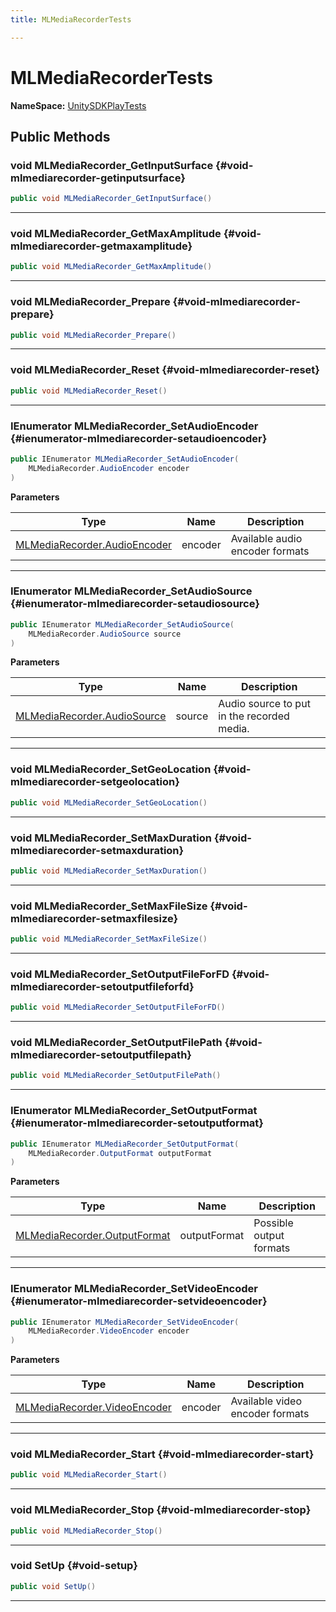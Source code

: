 ```yaml
---
title: MLMediaRecorderTests

---
```


# MLMediaRecorderTests



**NameSpace:** 
[UnitySDKPlayTests](/unity-api/api/UnitySDKPlayTests/UnitySDKPlayTests.md) 








## Public Methods

### void MLMediaRecorder_GetInputSurface {#void-mlmediarecorder-getinputsurface}

```csharp
public void MLMediaRecorder_GetInputSurface()
```






-----------

### void MLMediaRecorder_GetMaxAmplitude {#void-mlmediarecorder-getmaxamplitude}

```csharp
public void MLMediaRecorder_GetMaxAmplitude()
```






-----------

### void MLMediaRecorder_Prepare {#void-mlmediarecorder-prepare}

```csharp
public void MLMediaRecorder_Prepare()
```






-----------

### void MLMediaRecorder_Reset {#void-mlmediarecorder-reset}

```csharp
public void MLMediaRecorder_Reset()
```






-----------

### IEnumerator MLMediaRecorder_SetAudioEncoder {#ienumerator-mlmediarecorder-setaudioencoder}

```csharp
public IEnumerator MLMediaRecorder_SetAudioEncoder(
    MLMediaRecorder.AudioEncoder encoder
)
```


**Parameters**

| Type | Name  | Description  | 
|--|--|--|
| [MLMediaRecorder.AudioEncoder](/unity-api/api/UnityEngine.XR.MagicLeap/MLMediaRecorder/UnityEngine.XR.MagicLeap.MLMediaRecorder.md#enums-audioencoder) |encoder|Available audio encoder formats |






-----------

### IEnumerator MLMediaRecorder_SetAudioSource {#ienumerator-mlmediarecorder-setaudiosource}

```csharp
public IEnumerator MLMediaRecorder_SetAudioSource(
    MLMediaRecorder.AudioSource source
)
```


**Parameters**

| Type | Name  | Description  | 
|--|--|--|
| [MLMediaRecorder.AudioSource](/unity-api/api/UnityEngine.XR.MagicLeap/MLMediaRecorder/UnityEngine.XR.MagicLeap.MLMediaRecorder.md#enums-audiosource) |source|Audio source to put in the recorded media. |






-----------

### void MLMediaRecorder_SetGeoLocation {#void-mlmediarecorder-setgeolocation}

```csharp
public void MLMediaRecorder_SetGeoLocation()
```






-----------

### void MLMediaRecorder_SetMaxDuration {#void-mlmediarecorder-setmaxduration}

```csharp
public void MLMediaRecorder_SetMaxDuration()
```






-----------

### void MLMediaRecorder_SetMaxFileSize {#void-mlmediarecorder-setmaxfilesize}

```csharp
public void MLMediaRecorder_SetMaxFileSize()
```






-----------

### void MLMediaRecorder_SetOutputFileForFD {#void-mlmediarecorder-setoutputfileforfd}

```csharp
public void MLMediaRecorder_SetOutputFileForFD()
```






-----------

### void MLMediaRecorder_SetOutputFilePath {#void-mlmediarecorder-setoutputfilepath}

```csharp
public void MLMediaRecorder_SetOutputFilePath()
```






-----------

### IEnumerator MLMediaRecorder_SetOutputFormat {#ienumerator-mlmediarecorder-setoutputformat}

```csharp
public IEnumerator MLMediaRecorder_SetOutputFormat(
    MLMediaRecorder.OutputFormat outputFormat
)
```


**Parameters**

| Type | Name  | Description  | 
|--|--|--|
| [MLMediaRecorder.OutputFormat](/unity-api/api/UnityEngine.XR.MagicLeap/MLMediaRecorder/UnityEngine.XR.MagicLeap.MLMediaRecorder.md#enums-outputformat) |outputFormat|Possible output formats |






-----------

### IEnumerator MLMediaRecorder_SetVideoEncoder {#ienumerator-mlmediarecorder-setvideoencoder}

```csharp
public IEnumerator MLMediaRecorder_SetVideoEncoder(
    MLMediaRecorder.VideoEncoder encoder
)
```


**Parameters**

| Type | Name  | Description  | 
|--|--|--|
| [MLMediaRecorder.VideoEncoder](/unity-api/api/UnityEngine.XR.MagicLeap/MLMediaRecorder/UnityEngine.XR.MagicLeap.MLMediaRecorder.md#enums-videoencoder) |encoder|Available video encoder formats |






-----------

### void MLMediaRecorder_Start {#void-mlmediarecorder-start}

```csharp
public void MLMediaRecorder_Start()
```






-----------

### void MLMediaRecorder_Stop {#void-mlmediarecorder-stop}

```csharp
public void MLMediaRecorder_Stop()
```






-----------

### void SetUp {#void-setup}

```csharp
public void SetUp()
```






-----------

